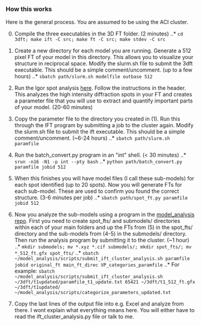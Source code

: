 ### How this works

Here is the general process. You are assumed to be using the ACI cluster.

0. Compile the three executables in the 3D FT folder. (2 minutes)
..* `cd 3dft; make ift -C src; make ft -C src; make stdev -C src`

1. Create a new directory for each model you are running. Generate a 512 pixel FT of your model in this directory. This allows you to visualize your structure in reciprocal space. Modify the slurm.sh file to submit the 3dft executable. This should be a simple comment/uncomment. (up to a few hours)
..* `sbatch path/slurm.sh modelfile outbase 512`

2. Run the Igor spot analysis [here](https://github.com/paul-voyles/Igor/blob/master/3D%20FFT%20Analysis.ipf). Follow the instructions in the header. This analyzes the high intensity diffraction spots in your FT and creates a parameter file that you will use to extract and quantify important parts of your model. (20-60 minutes)

3. Copy the parameter file to the directory you created in (1). Run this through the IFT program by submitting a job to the cluster again. Modify the slurm.sh file to submit the ift executable. This should be a simple comment/uncomment. (~6-24 hours)
..* `sbatch path/slurm.sh paramfile`

4. Run the batch_convert.py program in an "int" shell. (< 30 minutes)
..* `srun -n16 -N1 -p int --pty bash`
..* `python path/batch_convert.py paramfile jobid 512`

5. When this finishes you will have model files (I call these sub-models) for each spot identified (up to 20 spots). Now you will generate FTs for each sub-model. These are used to confirm you found the correct structure. (3-6 minutes per job)
..* `sbatch path/spot_ft.py paramfile jobid 512`

6. Now you analyze the sub-models using a program in the [model_analysis repo](https://github.com/refreshx2/model_analysis). First you need to create spot_fts/ and submodels/ directories within each of your main folders and up the FTs from (5) in the spot_fts/ directory and the sub-models from (4-5) in the submodels/ directory. Then run the analysis program by submitting it to the cluster. (~1 hour)
..* `mkdir submodels; mv *.xyz *.cif submodels/; mkdir spot_fts/; mv *_512_ft.gfx spot_fts/`
..* `sbatch ~/model_analysis/scripts/submit_ift_cluster_analysis.sh paramfile jobid original_ft main_ft_direc VP_categories_paramfile`
..* For example: `sbatch ~/model_analysis/scripts/submit_ift_cluster_analysis.sh ~/3dft/t1updated/paramfile_t1_update.txt 65421 ~/3dft/t1_512_ft.gfx ~/3dft/t1updated/ ~/model_analysis/scripts/categorize_parameters_updated.txt`

7. Copy the last lines of the output file into e.g. Excel and analyze from there. I wont explain what everything means here. You will either have to read the ift_cluster_analysis.py file or talk to me.
